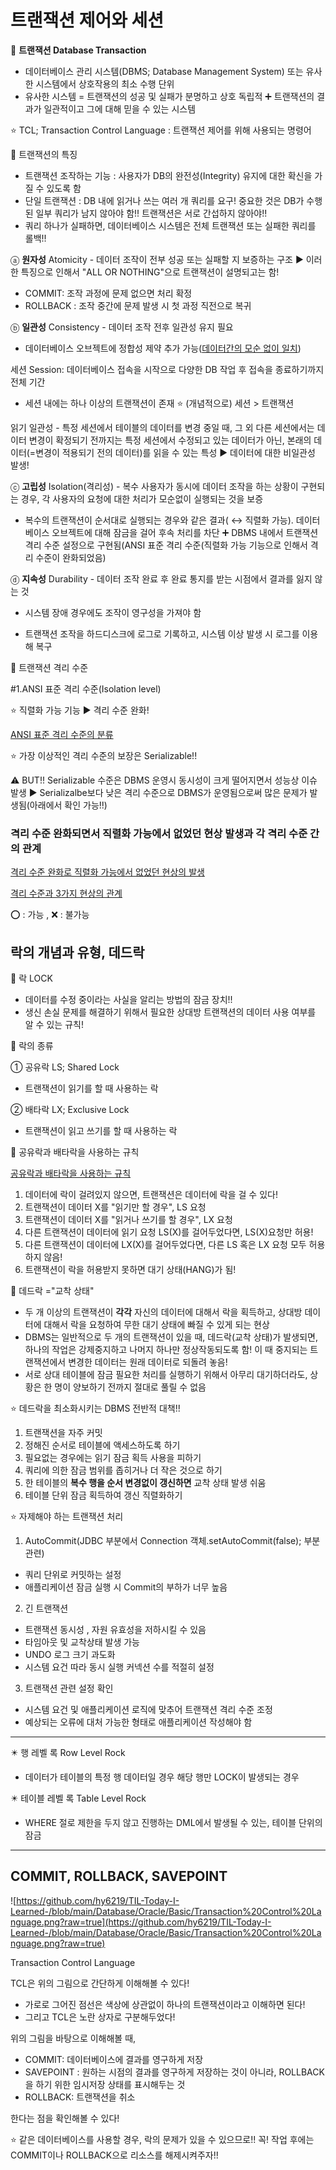# 트랜잭션 제어와 세션

🌺 **트랜잭션 Database Transaction**

- 데이터베이스 관리 시스템(DBMS; Database Management System) 또는 유사한 시스템에서 상호작용의 최소 수행 단위
- 유사한 시스템 = 트랜잭션의 성공 및 실패가 분명하고 상호 독립적 ➕ 트랜잭션의 결과가 일관적이고 그에 대해 믿을 수 있는 시스템

⭐ TCL; Transaction Control Language : 트랜잭션 제어를 위해 사용되는 명령어

🌺 트랜잭션의 특징

- 트랜잭션 조작하는 기능 : 사용자가 DB의 완전성(Integrity) 유지에 대한 확신을 가질 수 있도록 함
- 단일 트랜잭션 : DB 내에 읽거나 쓰는 여러 개 쿼리를 요구! 중요한 것은 DB가 수행된 일부 쿼리가 남지 않아야 함!! 트랜잭션은 서로 간섭하지 않아야!!
- 쿼리 하나가 실패하면, 데이터베이스 시스템은 전체 트랜잭션 또는 실패한 쿼리를 롤백!!

ⓐ **원자성** Atomicity - 데이터 조작이 전부 성공 또는 실패할 지 보증하는 구조 ▶️ 이러한 특징으로 인해서 "ALL OR NOTHING"으로 트랜잭션이 설명되고는 함!

- COMMIT:  조작 과정에 문제 없으면 처리 확정
- ROLLBACK : 조작 중간에 문제 발생 시 첫 과정 직전으로 복귀

ⓑ **일관성** Consistency - 데이터 조작 전후 일관성 유지 필요

 - 데이터베이스 오브젝트에 정합성 제약 추가 가능([데이터간의 모순 없이 일치](https://ko.wikipedia.org/wiki/%EC%B0%B8%EC%A1%B0_%EC%A0%95%ED%95%A9%EC%84%B1))

세션 Session: 데이터베이스 접속을 시작으로 다양한 DB 작업 후 접속을 종료하기까지 전체 기간
- 세션 내에는 하나 이상의 트랜잭션이 존재
⭐ (개념적으로) 세션 > 트랜잭션

읽기 일관성 - 특정 세션에서 테이블의 데이터를 변경 중일 때, 그 외 다른 세션에서는 데이터 변경이 확정되기 전까지는 특정 세션에서 수정되고 있는 데이터가 아닌, 본래의 데이터(=변경이 적용되기 전의 데이터)를 읽을 수 있는 특성 ▶️ 데이터에 대한 비일관성 발생!

ⓒ **고립성** Isolation(격리성) - 복수 사용자가 동시에 데이터 조작을 하는 상황이 구현되는 경우, 각 사용자의 요청에 대한 처리가 모순없이 실행되는 것을 보증

 - 복수의 트랜잭션이 순서대로 실행되는 경우와 같은 결과( ↔️ 직렬화 가능). 데이터베이스 오브젝트에 대해 잠금을 걸어 후속 처리를 차단  ➕ DBMS 내에서 트랜잭션 격리 수준 설정으로 구현됨(ANSI 표준 격리 수준(직렬화 가능 기능으로 인해서 격리 수준이 완화되었음)

ⓓ **지속성** Durability - 데이터 조작 완료 후 완료 통지를 받는 시점에서 결과를 잃지 않는 것

 - 시스템 장애 경우에도 조작이 영구성을 가져야 함

 - 트랜잭션 조작을 하드디스크에 로그로 기록하고, 시스템 이상 발생 시 로그를 이용해 복구

🌺 트랜잭션 격리 수준

#1.ANSI 표준 격리 수준(Isolation level)

⭐ 직렬화 가능 기능 ▶️ 격리 수준 완화!

[ANSI 표준 격리 수준의 분류](https://www.notion.so/594df59b0b024d548c11a9db2f4bb59d)

⭐ 가장 이상적인 격리 수준의 보장은 Serializable!! 

⚠️ BUT!!  Serializable 수준은 DBMS 운영시 동시성이 크게 떨어지면서 성능상 이슈 발생 ▶️ Serializalbe보다 낮은 격리 수준으로 DBMS가 운영됨으로써 많은 문제가 발생됨(아래에서 확인 가능!!)

### 격리 수준 완화되면서 직렬화 가능에서 없었던 현상 발생과 각 격리 수준 간의 관계

[격리 수준 완화로 직렬화 가능에서 없었던 현상의 발생](https://www.notion.so/b29bc9f8dbe247a1a56ae3d30a25fe1d)

[격리 수준과 3가지 현상의 관계](https://www.notion.so/48939db6d4ca485981128bde1f04ba1b)

⭕ : 가능 , ❌ : 불가능

## 락의 개념과 유형, 데드락

🌺 락 LOCK

- 데이터를 수정 중이라는 사실을 알리는 방법의 잠금 장치!!
- 생신 손실 문제를 해결하기 위해서 필요한 상대방 트랜잭션의 데이터 사용 여부를 알 수 있는 규칙!

🌺 락의 종류

① 공유락 LS; Shared Lock

- 트랜잭션이 읽기를 할 때 사용하는 락

② 배타락 LX; Exclusive Lock

- 트랜잭션이 읽고 쓰기를 할 때 사용하는 락

🌷 공유락과 배타락을 사용하는 규칙

[공유락과 배타락을 사용하는 규칙](https://www.notion.so/674cfdd930504bf39f2df56efe32b047)

1. 데이터에 락이 걸려있지 않으면, 트랜잭션은 데이터에 락을 걸 수 있다!
2. 트랜잭션이 데이터 X를 "읽기만 할 경우", LS 요청
3. 트랜잭션이 데이터 X를 "읽거나 쓰기를 할 경우", LX 요청
4. 다른 트랜잭션이 데이터에 읽기 요청 LS(X)를 걸어두었다면, LS(X)요청만 허용!
5. 다른 트랜잭션이 데이터에 LX(X)를 걸어두었다면, 다른 LS 혹은 LX 요청 모두 허용하지 않음!
6. 트랜잭션이 락을 허용받지 못하면 대기 상태(HANG)가 됨!

🌷 데드락 ="교착 상태"

- 두 개 이상의 트랜잭션이 **각각** 자신의 데이터에 대해서 락을 획득하고, 상대방 데이터에 대해서 락을 요청하여 무한 대기 상태에 빠질 수 있게 되는 현상
- DBMS는 일반적으로 두 개의 트랜잭션이 있을 때, 데드락(교착 상태)가 발생되면, 하나의 작업은 강제중지하고 나머지 하나만 정상작동되도록 함! 이 때 중지되는 트랜잭션에서 변경한 데이터는 원래 데이터로 되돌려 놓음!
- 서로 상대 테이블에 잠금 필요한 처리를 실행하기 위해서 아무리 대기하더라도, 상황은 한 명이 양보하기 전까지 절대로 풀릴 수 없음

⭐ 데드락을 최소화시키는 DBMS 전반적 대책!!

1. 트랜잭션을 자주 커밋
2. 정해진 순서로 테이블에 액세스하도록 하기
3. 필요없는 경우에는 읽기 잠금 획득 사용을 피하기
4. 쿼리에 의한 잠금 범위를 좁히거나 더 작은 것으로 하기
5. 한 테이블의 **복수 행을 순서 변경없이 갱신하면** 교착 상태 발생 쉬움
6. 테이블 단위 잠금 획득하여 갱신 직렬화하기

⭐ 자제해야 하는 트랜잭션 처리

1. AutoCommit(JDBC 부분에서 Connection 객체.setAutoCommit(false); 부분 관련)
- 쿼리 단위로 커밋하는 설정
- 애플리케이션 잠금 실행 시 Commit의 부하가 너무 높음
2. 긴 트랜잭션
- 트랜잭션 동시성 , 자원 유효성을 저하시킬 수 있음
- 타임아웃 및 교착상태 발생 가능
- UNDO 로그 크기 과도화
- 시스템 요건 따라 동시 실행 커넥션 수를 적절히 설정
3. 트랜잭션 관련 설정 확인
- 시스템 요건 및 애플리케이션 로직에 맞추어 트랜잭션 격리 수준 조정
- 예상되는 오류에 대처 가능한 형태로 애플리케이션 작성해야 함

---

✴️ 행 레벨 록 Row Level Rock

- 데이터가 테이블의 특정 행 데이터일 경우 해당 행만 LOCK이 발생되는 경우

✴️ 테이블 레벨 록 Table Level Rock

- WHERE 절로 제한을 두지 않고 진행하는 DML에서 발생될 수 있는, 테이블 단위의 잠금

---

## COMMIT, ROLLBACK, SAVEPOINT

![https://github.com/hy6219/TIL-Today-I-Learned-/blob/main/Database/Oracle/Basic/Transaction%20Control%20Language.png?raw=true](https://github.com/hy6219/TIL-Today-I-Learned-/blob/main/Database/Oracle/Basic/Transaction%20Control%20Language.png?raw=true)

Transaction Control Language

TCL은 위의 그림으로 간단하게 이해해볼 수 있다!

- 가로로 그어진 점선은 색상에 상관없이 하나의 트랜잭션이라고 이해하면 된다!
- 그리고 TCL은 노란 상자로 구분해두었다!

위의 그림을 바탕으로 이해해볼 때,

- COMMIT: 데이터베이스에 결과를 영구하게 저장
- SAVEPOINT : 원하는 시점의 결과를 영구하게 저장하는 것이 아니라, ROLLBACK을 하기 위한 임시저장 상태를 표시해두는 것
- ROLLBACK: 트랜잭션을 취소

한다는 점을 확인해볼 수 있다!

⭐ 같은 데이터베이스를 사용할 경우, 락의 문제가 있을 수 있으므로!! 꼭! 작업 후에는 COMMIT이나 ROLLBACK으로 리소스를 해제시켜주자!!
